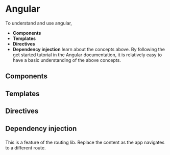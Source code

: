# **Angular**

To understand and use angular,
* **Components**
* **Templates**
* **Directives**
* **Dependency injection**
learn about the concepts above. By following the get started tutorial in the Angular documentation, it is relatively easy to have a basic understanding of the above concepts.

## **Components**
## **Templates**
## **Directives**
## **Dependency injection**

### **<router-outlet>**
This is a feature of the routing lib. Replace the content as the app navigates to a different route.